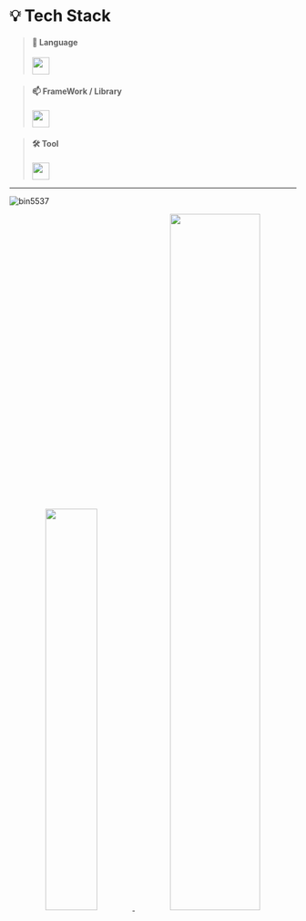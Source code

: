 # 💡 Tech Stack

> #### 🌟 Language <br>
> <img src="https://skillicons.dev/icons?i=html,css,sass,less,js,php,lua" height=30 />

> #### 📫 FrameWork / Library <br>
> <img src="https://skillicons.dev/icons?i=jquery,nodejs,electron,react,vue" height=30 />

> #### 🛠️ Tool <br>
> <img src="https://skillicons.dev/icons?i=windows,vscode,xd,ps" height=30 />


---

<p align="left"><img src="https://komarev.com/ghpvc/?username=bin5537&label=Profile%20views&color=0e75b6&style=flat" alt="bin5537" /> </p>

<section align="center">
    <a href="https://github.com/bin5537">
        <img src="https://github-readme-stats.vercel.app/api/top-langs/?username=bin5537&hide=html&layout=compact&show_icons=true&theme=material-palenight&hide_border=true&bg_color=20232a&title_color=ffffff" width=42.5% />
    </a>
    <a href="https://github.com/bin5537">
    <img src="https://github-readme-stats.vercel.app/api?username=bin5537&show_icons=true&theme=material-palenight&hide_border=true&bg_color=20232a&title_color=ffffff" width=56% />
    </a>
</section>

<br>
